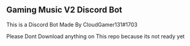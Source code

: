 ## Gaming Music V2 Discord Bot

This is a Discord Bot Made By CloudGamer131#1703

Please Dont Download anything on This repo because its not ready yet
